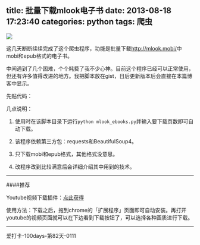title: 批量下载mlook电子书 
date: 2013-08-18 17:23:40
categories: python
tags: 爬虫
---
![](http://webbies.dk/assets/templates/SudoSlider/images/download_box.png)

这几天断断续续完成了这个爬虫程序，功能是批量下载<http://mlook.mobi/>中mobi和epub格式的电子书。

中间遇到了几个困难，个个耗费了我不少心神。目前这个程序已经可以正常使用，但还有许多值得改进的地方。我把脚本放在gist，日后更新版本后会直接在本篇博客中显示。

<!--more-->

先贴代码：

<script src="https://gist.github.com/zippera/6260748.js"></script>

几点说明：

1. 使用时在该脚本目录下运行`python mlook_ebooks.py`并输入要下载页数即可自动下载。

2. 该程序依赖第三方包：requests和BeautifulSoup4。

3. 只下载mobi和epub格式，其他格式没意思。

4. 改程序改到比较满意后会详细介绍其中用到的技术。

---
####推荐

Youtube视频下载插件：[点此获得](http://pan.baidu.com/share/link?shareid=488296723&uk=1661888259)

使用方法：下载之后，拖到chrome的「扩展程序」页面即可自动安装。再打开youtube的视频页面就可以在下边看到下载按钮了，可以选择各种画质进行下载。

---
爱打卡-100days-第82天-0111
